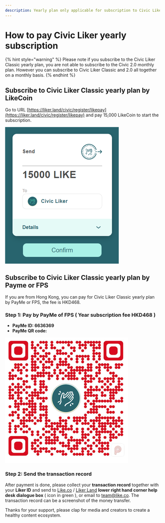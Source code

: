 ```yaml
---
description: Yearly plan only applicable for subscription to Civic Liker Classic
---
```


# How to pay Civic Liker yearly subscription

{% hint style="warning" %}
Please note if you subscribe to the Civic Liker Classic yearly plan, you are not able to subscribe to the Civic 2.0 monthly plan. However you can subscribe to Civic Liker Classic and 2.0 all together on a monthly basis.
{% endhint %}

## **Subscribe to Civic Liker Classic yearly plan by LikeCoin**

Go to URL [https://liker.land/civic/register/likepay](https://liker.land/civic/register/likepay) and pay 15,000 LikeCoin to start the subscription.

![](../../.gitbook/assets/15000likecoin-civicliker-en.png)

## **Subscribe to Civic Liker Classic yearly plan by Payme or FPS**

If you are from Hong Kong, you can pay for Civic Liker Classic yearly plan by PayMe or FPS, the fee is HKD468.

### Step 1: Pay by PayMe of FPS \( Year subscription fee HKD468 \)

* **PayMe ID: 6636369**
* **PayMe QR code:**

![](../../.gitbook/assets/payme.png)

### **Step 2: Send the transaction record**

After payment is done, please collect your **transaction record** together with your **Liker ID** and send to [Like.co](https://like.co/) / [Liker Land](https://liker.land/) **lower right hand corner help desk dialogue box** \( icon in green \), or email to [team@like.co](mailto:team@like.co). The transaction record can be a screenshot of the money transfer.

Thanks for your support, please clap for media and creators to create a healthy content ecosystem.

